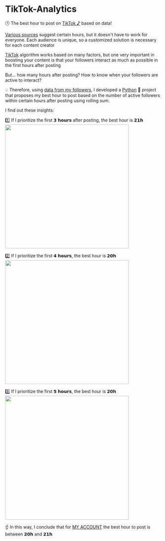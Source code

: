 # TikTok-Analytics


🕒 The best hour to post on [TikTok ♪](https://www.tiktok.com/) based on data!


[Various sources](https://www.shopify.com/blog/best-time-to-post-on-tikok#:~:text=According%20to%20a%20study%20by,and%20Friday%20at%205%20a.m.) suggest certain hours, but it doesn't have to work for everyone. Each audience is unique, so a customized solution is necessary for each content creator

[TikTok](https://www.tiktok.com/) algorithm works based on many factors, but one very important in boosting your content is that your followers interact as much as possible in the first hours after posting

But... how many hours after posting? How to know when your followers are active to interact?


💡 Therefore, using [data from my followers](https://www.tiktok.com/analytics?tab=Followers), I developed a [Python](https://www.python.org/) 🐍 project that proposes my best hour to post based on the number of active followers within certain hours after posting using rolling sum.

I find out these insights:

1️⃣ If I prioritize the first 𝟯 𝗵𝗼𝘂𝗿𝘀 after posting, the best hour is 𝟮𝟭𝗵
<img src="https://user-images.githubusercontent.com/64377961/225822007-e68ae9a1-5599-4ab3-860c-064b30c486bb.png" width="400">

2️⃣ If I prioritize the first 𝟰 𝗵𝗼𝘂𝗿𝘀, the best hour is 𝟮𝟬𝗵
<img src="https://user-images.githubusercontent.com/64377961/225822111-db1e985f-16b2-40c0-b2b2-a404663fa61f.png" width="400">

3️⃣ If I prioritize the first 𝟱 𝗵𝗼𝘂𝗿𝘀, the best hour is 𝟮𝟬𝗵
<img src="https://user-images.githubusercontent.com/64377961/225822154-2314fd3c-cda0-4260-adea-6946b7dd4395.png" width="400">


☝️ In this way, I conclude that for [MY ACCOUNT](https://www.tiktok.com/@sandreke99) the best hour to post is between 𝟮𝟬𝗵 and 𝟮𝟭𝗵
